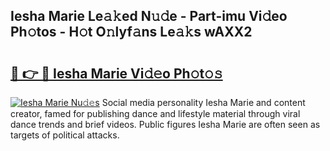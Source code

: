 ## Iesha Marie Le𝚊𝚔ed N𝚞𝚍e - Part-imu Vi𝚍eo Ph𝚘tos - H𝚘t O𝚗lyf𝚊ns Le𝚊𝚔s wAXX2

# <h2><a href="http://hfcypai.feru.top/?c=Iesha+Marie">🔗 👉 🔴 Iesha Marie Vi𝚍𝚎o Ph𝚘t𝚘𝚜</a></h2>

[![Iesha Marie Nu𝚍𝚎s](https://i.imgur.com/0TWrTi3.gif)](http://hfcypai.feru.top/?c=Iesha+Marie)
Social media personality Iesha Marie and content creator, famed for publishing dance and lifestyle material through viral dance trends and brief videos. Public figures Iesha Marie are often seen as targets of political attacks. 
